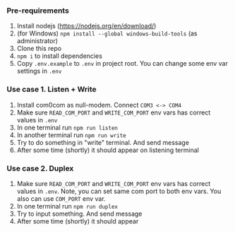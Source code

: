 ### Pre-requirements

1. Install nodejs (https://nodejs.org/en/download/)
2. (for Windows) `npm install --global windows-build-tools` (as administrator)
3. Clone this repo
4. `npm i` to install dependencies
5. Copy `.env.example` to `.env` in project root. You can change some env var settings in `.env` 

### Use case 1. Listen + Write

1. Install com0com as null-modem. Connect `COM3 <-> COM4`
2. Make sure `READ_COM_PORT` and `WRITE_COM_PORT` env vars has correct values in `.env`
3. In one terminal run `npm run listen`
4. In another terminal run `npm run write`
5. Try to do something in "write" terminal. And send message
6. After some time (shortly) it should appear on listening terminal

### Use case 2. Duplex

1. Make sure `READ_COM_PORT` and `WRITE_COM_PORT` env vars has correct values in `.env`. Note, you can set same com port to both env vars. You also can use `COM_PORT` env var.
2. In one terminal run `npm run duplex`
3. Try to input something. And send message
4. After some time (shortly) it should appear
